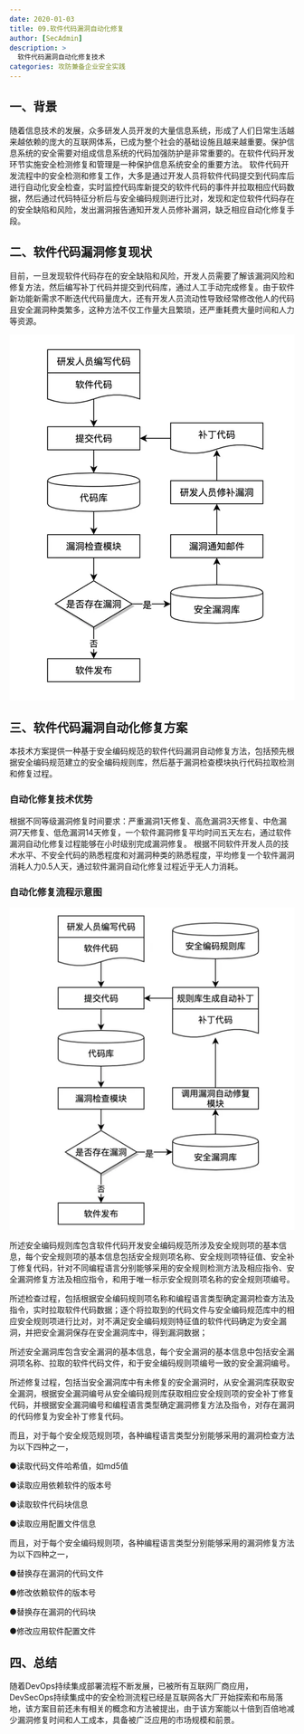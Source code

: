 ```yaml
---
date: 2020-01-03
title: 09.软件代码漏洞自动化修复
author: [SecAdmin]
description: >
  软件代码漏洞自动化修复技术
categories: 攻防兼备企业安全实践
---
```


## 一、背景 

随着信息技术的发展，众多研发人员开发的大量信息系统，形成了人们日常生活越来越依赖的庞大的互联网体系，已成为整个社会的基础设施且越来越重要。保护信息系统的安全需要对组成信息系统的代码加强防护是非常重要的。在软件代码开发环节实施安全检测修复和管理是一种保护信息系统安全的重要方法。 软件代码开发流程中的安全检测和修复工作，大多是通过开发人员将软件代码提交到代码库后进行自动化安全检查，实时监控代码库新提交的软件代码的事件并拉取相应代码数据，然后通过代码特征分析后与安全编码规则进行比对，发现和定位软件代码存在的安全缺陷和风险，发出漏洞报告通知开发人员修补漏洞，缺乏相应自动化修复手段。

## 二、软件代码漏洞修复现状 

目前，一旦发现软件代码存在的安全缺陷和风险，开发人员需要了解该漏洞风险和修复方法，然后编写补丁代码并提交到代码库，通过人工手动完成修复。由于软件新功能新需求不断迭代代码量庞大，还有开发人员流动性导致经常修改他人的代码且安全漏洞种类繁多，这种方法不仅工作量大且繁琐，还严重耗费大量时间和人力等资源。

![](./software-code-vulnerability-automated-repair-technology/1658147160657-8795b0ff-b44a-4a08-aae8-c3060b495644.webp)


## 三、软件代码漏洞自动化修复方案 

本技术方案提供一种基于安全编码规范的软件代码漏洞自动修复方法，包括预先根据安全编码规范建立的安全编码规则库，然后基于漏洞检查模块执行代码拉取检测和修复过程。

###  自动化修复技术优势 

根据不同等级漏洞修复时间要求：严重漏洞1天修复、高危漏洞3天修复、中危漏洞7天修复、低危漏洞14天修复，一个软件漏洞修复平均时间五天左右，通过软件漏洞自动化修复过程能够在小时级别完成漏洞修复。 根据不同软件开发人员的技术水平、不安全代码的熟悉程度和对漏洞种类的熟悉程度，平均修复一个软件漏洞消耗人力0.5人天，通过软件漏洞自动化修复过程近乎无人力消耗。

### 自动化修复流程示意图 

![](./software-code-vulnerability-automated-repair-technology/1658147168311-b00fd60f-2905-4e70-99e2-cb2ddda267f5.webp)

所述安全编码规则库包含软件代码开发安全编码规范所涉及安全规则项的基本信息，每个安全规则项的基本信息包括安全规则项名称、安全规则项特征值、安全补丁修复代码，针对不同编程语言分别能够采用的安全规则检测方法及相应指令、安全漏洞修复方法及相应指令，和用于唯一标示安全规则项名称的安全规则项编号。

所述检查过程，包括根据安全编码规则项名称和编程语言类型确定漏洞检查方法及指令，实时拉取软件代码数据；逐个将拉取到的代码文件与安全编码规范库中的相应安全规则项进行比对，对不满足安全编码规则特征值的软件代码确定为安全漏洞，并把安全漏洞保存在安全漏洞库中，得到漏洞数据；

所述安全漏洞库包含安全漏洞的基本信息，每个安全漏洞的基本信息中包括安全漏洞项名称、拉取的软件代码文件，和于安全编码规则项编号一致的安全漏洞编号。

所述修复过程，包括当安全漏洞库中有未修复的安全漏洞时，从安全漏洞库获取安全漏洞，根据安全漏洞编号从安全编码规则库获取相应安全规则项的安全补丁修复代码，并根据安全漏洞编号和编程语言类型确定漏洞修复方法及指令，对存在漏洞的代码修复为安全补丁修复代码。

而且，对于每个安全规范规则项，各种编程语言类型分别能够采用的漏洞检查方法为以下四种之一，

●读取代码文件哈希值，如md5值

●读取应用依赖软件的版本号

●读取软件代码块信息

●读取应用配置文件信息

而且，对于每个安全编码规则项，各种编程语言类型分别能够采用的漏洞修复方法为以下四种之一，

●替换存在漏洞的代码文件

●修改依赖软件的版本号

●替换存在漏洞的代码块

●修改应用软件配置文件

## 四、总结 

随着DevOps持续集成部署流程不断发展，已被所有互联网厂商应用，DevSecOps持续集成中的安全检测流程已经是互联网各大厂开始探索和布局落地，该方案目前还未有相关的概念和方法被提出，由于该方案能以十倍到百倍地减少漏洞修复时间和人工成本，具备被广泛应用的市场规模和前景。